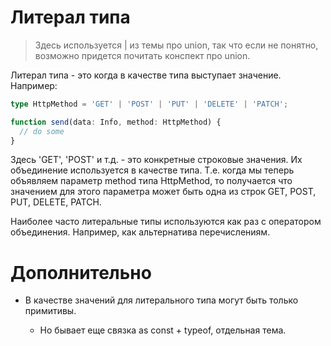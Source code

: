 # Литерал типа

> Здесь используется | из темы про union, так что если не понятно, возможно придется почитать конспект про union.

Литерал типа - это когда в качестве типа выступает значение. Например:

```typescript
type HttpMethod = 'GET' | 'POST' | 'PUT' | 'DELETE' | 'PATCH';

function send(data: Info, method: HttpMethod) {
  // do some
}
```

Здесь 'GET', 'POST' и т.д. - это конкретные строковые значения. Их объединение используется в качестве типа. Т.е. когда мы теперь объявляем параметр method типа HttpMethod, то получается что значением для этого параметра может быть одна из строк GET, POST, PUT, DELETE, PATCH.

Наиболее часто литеральные типы используются как раз с оператором объединения. Например, как альтернатива перечислениям.

# Дополнительно

* В качестве значений для литерального типа могут быть только примитивы.

  * Но бывает еще связка as const + typeof, отдельная тема.

  



